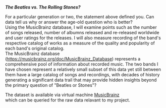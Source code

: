 ***The Beatles vs. The Rolling Stones?***

For a particular generation or two, the statement above defined you. Can data tell us why or answer the age-old question who is better?
<br>
Using the MusicBrainz database, I will examine points such as the number of songs released, number of albumns released and re-released worldwide and user ratings for the releases. I will also measure recording of the band's respective catalog of works as a measure of the quality and popularity of each band's original catalog.
<br>
The MusicBrainz database (https://musicbrainz.org/doc/MusicBrainz_Database) represents a comprehensive pool of information about recorded music. The two bands I have chosen represent a relatively small subset of this data yet still between them have a large catalog of songs and recordings, with decades of history generating a significant data trail that may provide hidden insights beyond the primary question of "Beatles or Stones"?

The dataset is available via virtual machine [MusicBrainz](https://musicbrainz.org/doc/MusicBrainz_Server/Setup#Accessing_the_database)<br>
which can be queried for the raw data relavant to my project.